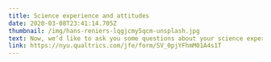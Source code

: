 ```yaml
---
title: Science experience and attitudes
date: 2020-03-08T23:41:14.705Z
thumbnail: /img/hans-reniers-lqgjcmy5qcm-unsplash.jpg
text: Now, we’d like to ask you some questions about your science experience and attitudes. Note, this part takes about 30-40 minutes to complete.
link: https://nyu.qualtrics.com/jfe/form/SV_0pjYFhmM01A4s1T
---
```

